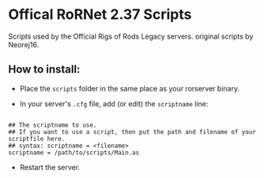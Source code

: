 # Offical RoRNet 2.37 Scripts

Scripts used by the Official Rigs of Rods Legacy servers. original scripts by Neorej16.

## How to install:

- Place the `scripts` folder in the same place as your rorserver binary.

- In your server's `.cfg` file, add (or edit) the `scriptname` line:

```

## The scriptname to use.
## If you want to use a script, then put the path and filename of your scriptfile here.
## syntax: scriptname = <filename>
scriptname = /path/to/scripts/Main.as

```
- Restart the server.
